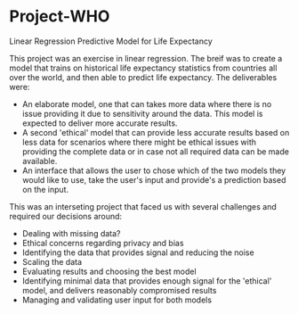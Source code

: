 # Project-WHO
Linear Regression Predictive Model for Life Expectancy

This project was an exercise in linear regression. The breif was to create a model that trains on historical life expectancy statistics from countries all over the world, and then able to predict life expectancy. The deliverables were:
- An elaborate model, one that can takes more data where there is no issue providing it due to sensitivity around the data. This model is expected to deliver more accurate results.
- A second 'ethical' model that can provide less accurate results based on less data for scenarios where there might be ethical issues with providing the complete data or in case not all required data can be made available.
- An interface that allows the user to chose which of the two models they would like to use, take the user's input and provide's a prediction based on the input.

This was an interseting project that faced us with several challenges and required our decisions around:
- Dealing with missing data?
- Ethical concerns regarding privacy and bias
- Identifying the data that provides signal and reducing the noise
- Scaling the data
- Evaluating results and choosing the best model
- Identifying minimal data that provides enough signal for the 'ethical' model, and delivers reasonably compromised results
- Managing and validating user input for both models


